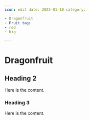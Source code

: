 ```yaml
---
icon: edit date: 2022-01-10 category:

- Dragonfruit
- Fruit tag:
- red
- big

---
```


# Dragonfruit

## Heading 2

Here is the content.

### Heading 3

Here is the content.
